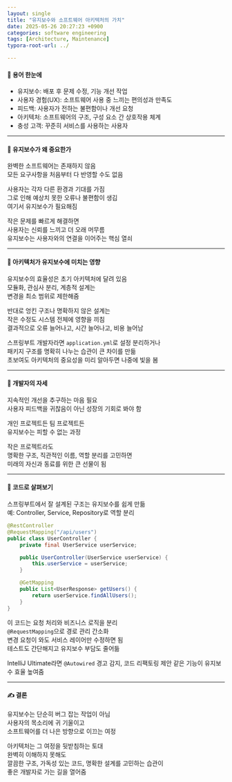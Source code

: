 ```yaml
---
layout: single
title: "유지보수와 소프트웨어 아키텍처의 가치"
date: 2025-05-26 20:27:23 +0900
categories: software engineering
tags: [Architecture, Maintenance]
typora-root-url: ../

---
```


#### 📌 용어 한눈에
- 유지보수: 배포 후 문제 수정, 기능 개선 작업  
- 사용자 경험(UX): 소프트웨어 사용 중 느끼는 편의성과 만족도  
- 피드백: 사용자가 전하는 불편함이나 개선 요청  
- 아키텍처: 소프트웨어의 구조, 구성 요소 간 상호작용 체계  
- 충성 고객: 꾸준히 서비스를 사용하는 사용자  

---
#### 📌 유지보수가 왜 중요한가
완벽한 소프트웨어는 존재하지 않음  
모든 요구사항을 처음부터 다 반영할 수도 없음  

사용자는 각자 다른 환경과 기대를 가짐  
그로 인해 예상치 못한 오류나 불편함이 생김  
여기서 유지보수가 필요해짐  

작은 문제를 빠르게 해결하면  
사용자는 신뢰를 느끼고 더 오래 머무름  
유지보수는 사용자와의 연결을 이어주는 핵심 열쇠  

---
#### 📌 아키텍처가 유지보수에 미치는 영향
유지보수의 효율성은 초기 아키텍처에 달려 있음  
모듈화, 관심사 분리, 계층적 설계는  
변경을 최소 범위로 제한해줌  

반대로 엉킨 구조나 명확하지 않은 설계는  
작은 수정도 시스템 전체에 영향을 끼침  
결과적으로 오류 늘어나고, 시간 늘어나고, 비용 늘어남  

스프링부트 개발자라면 `application.yml`로 설정 분리하거나  
패키지 구조를 명확히 나누는 습관이 큰 차이를 만듦  
초보여도 아키텍처의 중요성을 미리 알아두면 나중에 빛을 봄  

---
#### 📌 개발자의 자세
지속적인 개선을 추구하는 마음 필요  
사용자 피드백을 귀찮음이 아닌 성장의 기회로 봐야 함  

개인 프로젝트든 팀 프로젝트든  
유지보수는 피할 수 없는 과정  

작은 프로젝트라도  
명확한 구조, 직관적인 이름, 역할 분리를 고민하면  
미래의 자신과 동료를 위한 큰 선물이 됨  

---
#### 📌 코드로 살펴보기
스프링부트에서 잘 설계된 구조는 유지보수를 쉽게 만듦  
예: Controller, Service, Repository로 역할 분리  

```java
@RestController
@RequestMapping("/api/users")
public class UserController {
    private final UserService userService;

    public UserController(UserService userService) {
        this.userService = userService;
    }

    @GetMapping
    public List<UserResponse> getUsers() {
        return userService.findAllUsers();
    }
}
```

이 코드는 요청 처리와 비즈니스 로직을 분리  
`@RequestMapping`으로 경로 관리 간소화  
변경 요청이 와도 서비스 레이어만 수정하면 됨  
테스트도 간단해지고 유지보수 부담도 줄어듦  

IntelliJ Ultimate라면 `@Autowired` 경고 감지, 코드 리팩토링 제안 같은 기능이 유지보수 효율 높여줌  

---
#### ✍ 결론
유지보수는 단순히 버그 잡는 작업이 아님  
사용자의 목소리에 귀 기울이고  
소프트웨어를 더 나은 방향으로 이끄는 여정  

아키텍처는 그 여정을 뒷받침하는 토대  
완벽히 이해하지 못해도  
깔끔한 구조, 가독성 있는 코드, 명확한 설계를 고민하는 습관이  
좋은 개발자로 가는 길을 열어줌  